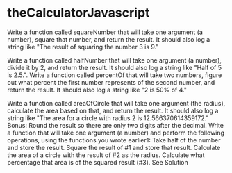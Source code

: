 # theCalculatorJavascript
Write a function called squareNumber that will take one argument (a number), square that number, and return the result. It should also log a string like "The result of squaring the number 3 is 9."

Write a function called halfNumber that will take one argument (a number), divide it by 2, and return the result. It should also log a string like "Half of 5 is 2.5.".
Write a function called percentOf that will take two numbers, figure out what percent the first number represents of the second number, and return the result. It should also log a string like "2 is 50% of 4."

Write a function called areaOfCircle that will take one argument (the radius), calculate the area based on that, and return the result. It should also log a string like "The area for a circle with radius 2 is 12.566370614359172."
Bonus: Round the result so there are only two digits after the decimal.
Write a function that will take one argument (a number) and perform the following operations, using the functions you wrote earlier1:
Take half of the number and store the result.
Square the result of #1 and store that result.
Calculate the area of a circle with the result of #2 as the radius.
Calculate what percentage that area is of the squared result (#3).
See Solution

